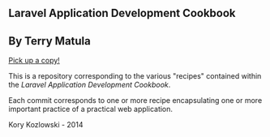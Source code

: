 ## Laravel Application Development Cookbook
## By Terry Matula

<a href="http://www.packtpub.com/laravel-application-development-cookbook/book" target="_blank">Pick up a copy!</a> 

This is a repository corresponding to the various "recipes" contained within the _Laravel Application Development Cookbook_. 

Each commit corresponds to one or more recipe encapsulating one or more important practice of a practical web application. 


Kory Kozlowski - 2014
